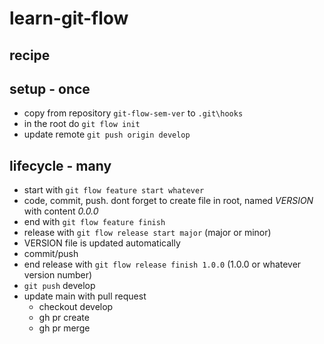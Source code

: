 # learn-git-flow

## recipe
## setup - once
* copy from repository `git-flow-sem-ver` to `.git\hooks`
* in the root do `git flow init`
* update remote `git push origin develop`

## lifecycle - many
* start with `git flow feature start whatever`
* code, commit, push. dont forget to create file in root, named *VERSION* with content *0.0.0* 
* end with `git flow feature finish`
* release with `git flow release start major` (major or minor)
* VERSION file is updated automatically
* commit/push
* end release with `git flow release finish 1.0.0` (1.0.0 or whatever version number)
* `git push` develop
* update main with pull request
  * checkout develop
  * gh pr create
  * gh pr merge
